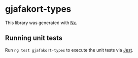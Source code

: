 <!-- gitbook-ignore -->

# gjafakort-types

This library was generated with [Nx](https://nx.dev).

## Running unit tests

Run `ng test gjafakort-types` to execute the unit tests via [Jest](https://jestjs.io).
